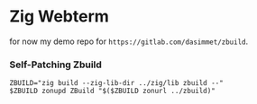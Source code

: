 # Zig Webterm


for now my demo repo for `https://gitlab.com/dasimmet/zbuild`.

### Self-Patching Zbuild

```
ZBUILD="zig build --zig-lib-dir ../zig/lib zbuild --"
$ZBUILD zonupd ZBuild "$($ZBUILD zonurl ../zbuild)"
```
